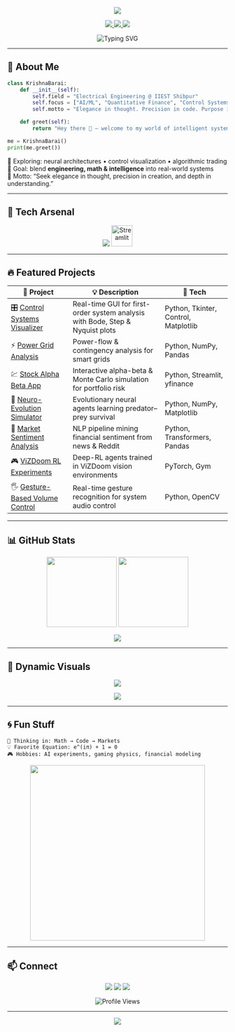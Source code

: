 <!-- 🌌 HEADER -->
<p align="center">
  <img src="https://capsule-render.vercel.app/api?type=waving&color=00bfff&height=140&section=header&text=Krishna%20Barai%20🚀&fontSize=40&fontColor=ffffff&animation=fadeIn&fontAlignY=35"/>
</p>

<p align="center">
  <!-- 🔗 Social Badges -->
  <a href="https://linkedin.com/in/krishna-barai-9a3889227">
    <img src="https://img.shields.io/badge/LinkedIn-0077B5?style=for-the-badge&logo=linkedin&logoColor=white">
  </a>
  <a href="https://github.com/HeroicKrishna160905">
    <img src="https://img.shields.io/badge/GitHub-171515?style=for-the-badge&logo=github&logoColor=white">
  </a>
  <a href="mailto:2024eeb052.krishna@students.iiests.ac.in">
    <img src="https://img.shields.io/badge/Email-D14836?style=for-the-badge&logo=gmail&logoColor=white">
  </a>
</p>

<!-- ✨ Typing Animation (Fixed Width) -->
<p align="center">
  <img src="https://readme-typing-svg.herokuapp.com?font=Fira+Code&weight=500&size=24&duration=2800&pause=800&color=00F5FF&center=true&vCenter=true&width=850&lines=Electrical+Engineer+%7C+AI+Researcher+%7C+Quant+Thinker;Building+Systems+that+Learn%2C+Trade%2C+and+Evolve;Where+Math+Meets+Intelligence+⚙️" alt="Typing SVG">
</p>

---

## 👋 About Me
```python
class KrishnaBarai:
    def __init__(self):
        self.field = "Electrical Engineering @ IIEST Shibpur"
        self.focus = ["AI/ML", "Quantitative Finance", "Control Systems", "Reinforcement Learning"]
        self.motto = "Elegance in thought. Precision in code. Purpose in creation."

    def greet(self):
        return "Hey there 👋 — welcome to my world of intelligent systems!"

me = KrishnaBarai()
print(me.greet())
```

🧭 Exploring: neural architectures • control visualization • algorithmic trading  
🎯 Goal: blend **engineering, math & intelligence** into real-world systems  
💬 Motto: “Seek elegance in thought, precision in creation, and depth in understanding.”

---

## 🧠 Tech Arsenal

<p align="center">
  <img src="https://skillicons.dev/icons?i=python,matlab,cpp,git,tensorflow,pytorch,opencv,linux,vscode,sklearn,github" />
  <img src="https://cdn.jsdelivr.net/gh/devicons/devicon/icons/streamlit/streamlit-original.svg" width="48" height="48" alt="Streamlit"/>
</p>


---

## 🔥 Featured Projects

| 🚀 Project | 💡 Description | 🧰 Tech |
|-------------|----------------|---------|
| 🎛️ [Control Systems Visualizer](https://github.com/HeroicKrishna160905/control-systems-visualizer) | Real-time GUI for first-order system analysis with Bode, Step & Nyquist plots | Python, Tkinter, Control, Matplotlib |
| ⚡ [Power Grid Analysis](https://github.com/HeroicKrishna160905/power-grid-analysis) | Power-flow & contingency analysis for smart grids | Python, NumPy, Pandas |
| 💹 [Stock Alpha Beta App](https://github.com/HeroicKrishna160905/stock-alpha-beta-app) | Interactive alpha-beta & Monte Carlo simulation for portfolio risk | Python, Streamlit, yfinance |
| 🧬 [Neuro-Evolution Simulator](https://github.com/HeroicKrishna160905/Neuro-Evolution) | Evolutionary neural agents learning predator–prey survival | Python, NumPy, Matplotlib |
| 📰 [Market Sentiment Analysis](https://github.com/HeroicKrishna160905/market-sentiment-analysis-project) | NLP pipeline mining financial sentiment from news & Reddit | Python, Transformers, Pandas |
| 🎮 [ViZDoom RL Experiments](https://github.com/HeroicKrishna160905/Doom) | Deep-RL agents trained in ViZDoom vision environments | PyTorch, Gym |
| 🖐️ [Gesture-Based Volume Control](https://github.com/HeroicKrishna160905/VolumeControl) | Real-time gesture recognition for system audio control | Python, OpenCV |

---

## 📊 GitHub Stats

<p align="center">
  <img src="https://github-readme-stats.vercel.app/api?username=HeroicKrishna160905&show_icons=true&theme=tokyonight&hide_border=true&count_private=true" height="160" />
  <img src="https://github-readme-stats.vercel.app/api/top-langs/?username=HeroicKrishna160905&layout=compact&theme=tokyonight&hide_border=true" height="160" />
</p>

<p align="center">
  <img src="https://streak-stats.demolab.com?user=HeroicKrishna160905&theme=tokyonight_duo&hide_border=true"/>
</p>

---

## 🧩 Dynamic Visuals

<p align="center">
  <img src="https://github-profile-trophy.vercel.app/?username=HeroicKrishna160905&theme=algolia&margin-w=10&no-bg=true&no-frame=true"/>
</p>

<p align="center">
  <img src="https://github-readme-activity-graph.vercel.app/graph?username=HeroicKrishna160905&theme=tokyo-night&hide_border=true&area=true"/>
</p>

---

## 🌀 Fun Stuff

```text
🧠 Thinking in: Math → Code → Markets  
💡 Favorite Equation: e^(iπ) + 1 = 0  
🎮 Hobbies: AI experiments, gaming physics, financial modeling  
```

<p align="center">
  <img src="https://media.giphy.com/media/QTfX9Ejfra3ZmNxh6B/giphy.gif" width="400">
</p>

---

## 📫 Connect

<p align="center">
  <a href="mailto:2024eeb052.krishna@students.iiests.ac.in"><img src="https://img.shields.io/badge/Email%20Me-EA4335?style=for-the-badge&logo=gmail&logoColor=white"></a>
  <a href="https://linkedin.com/in/krishna-barai-9a3889227"><img src="https://img.shields.io/badge/LinkedIn-0A66C2?style=for-the-badge&logo=linkedin&logoColor=white"></a>
  <a href="https://github.com/HeroicKrishna160905"><img src="https://img.shields.io/badge/GitHub-171515?style=for-the-badge&logo=github&logoColor=white"></a>
</p>

<p align="center">
  <img src="https://komarev.com/ghpvc/?username=HeroicKrishna160905&style=flat-square&color=00bfff" alt="Profile Views"/>
</p>

---

<p align="center">
  <img src="https://capsule-render.vercel.app/api?type=waving&color=00bfff&height=120&section=footer"/>
</p>
